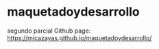 # maquetadoydesarrollo
segundo parcial
Github page: https://micazayas.github.io/maquetadoydesarrollo/
